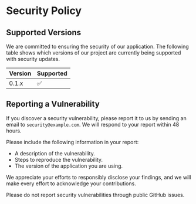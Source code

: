 # Security Policy

## Supported Versions

We are committed to ensuring the security of our application. The following table shows which versions of our project are currently being supported with security updates.

| Version | Supported          |
| ------- | ------------------ |
| 0.1.x   | :white_check_mark: |

## Reporting a Vulnerability

If you discover a security vulnerability, please report it to us by sending an email to `security@example.com`. We will respond to your report within 48 hours.

Please include the following information in your report:
- A description of the vulnerability.
- Steps to reproduce the vulnerability.
- The version of the application you are using.

We appreciate your efforts to responsibly disclose your findings, and we will make every effort to acknowledge your contributions.

Please do not report security vulnerabilities through public GitHub issues.
